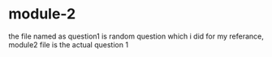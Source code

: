 # module-2
the file named as question1 is random question which i did for my referance, module2 file is the actual question 1
